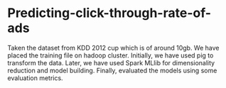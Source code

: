 # Predicting-click-through-rate-of-ads
Taken the dataset from KDD 2012 cup which is of around 10gb. We have placed the training file on hadoop cluster.  Initially, we have used pig to transform the data. Later, we have used Spark MLlib for dimensionality reduction and model building. Finally, evaluated the models using some evaluation metrics.
